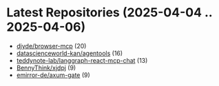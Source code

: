 # Latest Repositories (2025-04-04 .. 2025-04-06)

- [djyde/browser-mcp](https://github.com/djyde/browser-mcp) (20)
- [datascienceworld-kan/agentools](https://github.com/datascienceworld-kan/agentools) (16)
- [teddynote-lab/langgraph-react-mcp-chat](https://github.com/teddynote-lab/langgraph-react-mcp-chat) (13)
- [BennyThink/xjdpj](https://github.com/BennyThink/xjdpj) (9)
- [emirror-de/axum-gate](https://github.com/emirror-de/axum-gate) (9)

